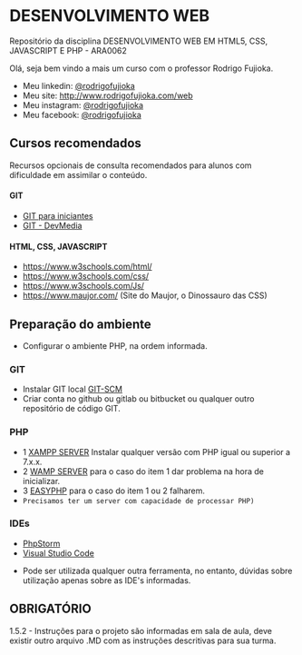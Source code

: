 # DESENVOLVIMENTO WEB
Repositório da disciplina DESENVOLVIMENTO WEB EM HTML5, CSS, JAVASCRIPT E PHP - ARA0062


Olá, seja bem vindo a mais um curso com o professor Rodrigo Fujioka. 

* Meu linkedin: [@rodrigofujioka](https://www.linkedin.com/in/rodrigofujioka/)
* Meu site: http://www.rodrigofujioka.com/web
* Meu instagram: [@rodrigofujioka](https://www.instagram.com/rodrigofujioka) 
* Meu facebook: [@rodrigofujioka](https://www.facebook.com/rodrigofujioka)

## Cursos recomendados

Recursos opcionais de consulta recomendados para alunos com dificuldade em assimilar o conteúdo. 

#### GIT
- [GIT para iniciantes](https://www.udemy.com/git-e-github-para-iniciantes/)
- [GIT - DevMedia](https://www.devmedia.com.br/guia/git-e-github/37585)

#### HTML, CSS, JAVASCRIPT

* https://www.w3schools.com/html/
* https://www.w3schools.com/css/
* https://www.w3schools.com/Js/
* https://www.maujor.com/  (Site do Maujor, o Dinossauro das CSS)


## Preparação do ambiente

* Configurar o ambiente PHP, na ordem informada. 

### GIT 

* Instalar GIT local [GIT-SCM](https://git-scm.com/)
* Criar conta no github ou gitlab ou bitbucket ou qualquer outro repositório de código GIT. 

### PHP 
- 1 [XAMPP SERVER](https://www.apachefriends.org/pt_br/download.html) Instalar qualquer versão com PHP igual ou superior a 7.x.x. 
- 2 [WAMP SERVER](https://sourceforge.net/projects/wampserver/) para o caso do item 1 dar problema na hora de inicializar. 
- 3 [EASYPHP](https://www.easyphp.org/) para o caso do item 1 ou 2 falharem. 
- ```Precisamos ter um server com capacidade de processar PHP)```

### IDEs
- [PhpStorm](https://www.jetbrains.com/pt-br/phpstorm/) 
- [Visual Studio Code](https://code.visualstudio.com/)  

* Pode ser utilizada qualquer outra ferramenta, no entanto, dúvidas sobre 
utilização apenas sobre as IDE's informadas.  


## OBRIGATÓRIO


1.5.2 - Instruções para o projeto são informadas em sala de aula, deve existir outro arquivo .MD com as 
instruções descritivas para sua turma. 

